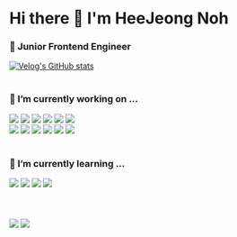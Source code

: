 

  <h1>Hi there 👋 I'm HeeJeong Noh</h1>
  <h3>🐤 Junior Frontend Engineer</h3> 
  
  [![Velog's GitHub stats](https://img.shields.io/badge/velog-20C997?style=for-the-badge&logo=velog&logoColor=white)](https://velog.io/@imhjnoh) 
  <br/>  <br/>
  <div>
  <h3>🔭 I’m currently working on ...</h3>
  <img src="https://img.shields.io/badge/html5-E34F26?style=for-the-badge&logo=html5&logoColor=white">
  <img src="https://img.shields.io/badge/css3-1572B6?style=for-the-badge&logo=css3&logoColor=white">
  <img src="https://img.shields.io/badge/javascript_ES6-F7DF1E?style=for-the-badge&logo=javascript&logoColor=black">
  <img src="https://img.shields.io/badge/React.js-61DAFB?style=for-the-badge&logo=react&logoColor=white">
  <img src="https://img.shields.io/badge/Redux_toolkit-764ABC?style=for-the-badge&logo=redux&logoColor=white">
  <img src="https://img.shields.io/badge/Next.js-000000?style=for-the-badge&logo=next.js&logoColor=white">
  <br/>
  <img src="https://img.shields.io/badge/React_Query-FF4154?style=for-the-badge&logo=react query&logoColor=white">
  <img src="https://img.shields.io/badge/Yarn-2C8EBB?style=for-the-badge&logo=yarn&logoColor=white">
  <img src="https://img.shields.io/badge/styled--components-DB7093?style=for-the-badge&logo=styled-components&logoColor=white">
  <img src="https://img.shields.io/badge/Sass-CC6699?style=for-the-badge&logo=sass&logoColor=white">
  <img src="https://img.shields.io/badge/AWS S3-569A31?style=for-the-badge&logo=amazon s3&logoColor=white">
  <img src="https://img.shields.io/badge/Recoil-000000?style=for-the-badge&logo=rust&logoColor=white">
  </div>

  <br/>
  <div>
  <h3>🌱 I’m currently learning ...</h3>
  <img src="https://img.shields.io/badge/Node-339933?style=for-the-badge&logo=node.js&logoColor=white">
  <img src="https://img.shields.io/badge/typescript-3178C6?style=for-the-badge&logo=typescript&logoColor=white">
  <img src="https://img.shields.io/badge/three.js-000000?style=for-the-badge&logo=three.js&logoColor=white">
  <img src="https://img.shields.io/badge/WebRTC-333333?style=for-the-badge&logo=webrtc&logoColor=white">
  </div>
  <br/>
    <br/>
    <br/>
 
<div>
<img src="https://github-readme-stats.vercel.app/api?username=imhjnoh&theme=swift&show_icons=true&count_private=true&hide=stars&hide_border=true" align="center"/>
<img src="https://github-readme-stats.vercel.app/api/top-langs/?username=imhjnoh&show_icons=true&layout=compact&theme=graywhite&hide_border=true" align="center"/>
</div>


<!--
**imhjnoh/imhjnoh** is a ✨ _special_ ✨ repository because its `README.md` (this file) appears on your GitHub profile.

Here are some ideas to get you started:

- 🔭 I’m currently working on ...
- 🌱 I’m currently learning ...
- 👯 I’m looking to collaborate on ...
- 🤔 I’m looking for help with ...
- 💬 Ask me about ...
- 📫 How to reach me: ...
- 😄 Pronouns: ...
- ⚡ Fun fact: ...
-->


